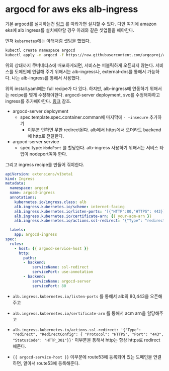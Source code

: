 # argocd for aws eks alb-ingress 

기본 argocd를 설치하는건 [링크](https://github.com/argoproj/argo-cd/blob/master/docs/getting_started.md) 를 따라가면 설치할 수 있다. 다만 여기에 amazon eks에 alb ingress를 설치해야할 경우 아래와 같은 셋업들을 해야한다.

먼저 `kubernetes`에는 아래처럼 셋팅을 했었다.

```bash
kubectl create namespace argocd
kubectl apply -n argocd -f https://raw.githubusercontent.com/argoproj/argo-cd/stable/manifests/install.yaml
```

위의 상태까지 쿠버네티스에 배포하게되면, 서비스는 퍼블릭하게 오픈되지 않는다. 서비스를 도메인에 연결해 주기 위해서는 alb-ingress나, external-dns를 통해서 가능하다. 나는 alb-ingress를 통해서 사용했다.



위의 install.yaml에는 full recipe가 다 있다. 하지만, alb-ingress에 연동하기 위해서는 recipe를 몇개 수정해야한다. argocd-server deployment, svc를 수정해야하고 ingress를 추가해야한다.  [링크](https://gist.github.com/zironycho/86ab13e952281ab2d1383843b9cafadf) 참조.

* argocd-server deployment
  * spec.template.spec.container.comman에 마지막에 `- —insecure` 추가하기
    * 이부분 안하면 무한 redirect된다. alb에서 https에서 오더라도 backend에 http로 전달한다.
* argocd-server service
  * spec.type: `NodePort` 를 할당한다. alb-ingress 사용하기 위해서는 서비스 타입이 nodeport여야 한다.



그리고 ingress recipe를 만들어 줘야한다.

```yaml
apiVersion: extensions/v1beta1
kind: Ingress
metadata:
  namespace: argocd
  name: argocd-ingress
  annotations:
    kubernetes.io/ingress.class: alb
    alb.ingress.kubernetes.io/scheme: internet-facing
    alb.ingress.kubernetes.io/listen-ports: '[{"HTTP":80,"HTTPS": 443}]'
    alb.ingress.kubernetes.io/certificate-arn: {{ your-acm-arn }}
    alb.ingress.kubernetes.io/actions.ssl-redirect: '{"Type": "redirect", "RedirectConfig": { "Protocol": "HTTPS", "Port": "443", "StatusCode": "HTTP_301"}}'

  labels:
    app: argocd-ingress
spec:
  rules:
    - host: {{ argocd-service-host }}
      http:
        paths:
        - backend:
            serviceName: ssl-redirect
            servicePort: use-annotation
        - backend:
            serviceName: argocd-server
            servicePort: 80
```

* `alb.ingress.kubernetes.io/listen-ports` 를 통해서 alb의 80,443을 오픈해주고
* `alb.ingress.kubernetes.io/certificate-arn` 를 통해서 acm arn을 할당해주고
* `alb.ingress.kubernetes.io/actions.ssl-redirect: '{"Type": "redirect", "RedirectConfig": { "Protocol": "HTTPS", "Port": "443", "StatusCode": "HTTP_301"}}'` 이부분을 통해서 http는 항상 https로 redirect 해준다.

* `{{ argocd-service-host }}` 이부분에 route53에 등록되어 있는 도메인을 연결하면, 알아서 route53에 등록해준다.